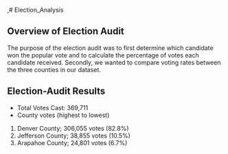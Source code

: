 ,# Election_Analysis

## Overview of Election Audit

The purpose of the election audit was to first determine which candidate won the popular vote and to calculate the percentage of votes each candidate received. Secondly, we wanted to compare voting rates between the three counties in our dataset.  

## Election-Audit Results

* Total Votes Cast: 369,711
* County votes (highest to lowest)
1) Denver County; 306,055 votes (82.8%)
2) Jefferson County; 38,855 votes (10.5%)
3) Arapahoe County; 24,801 votes (6.7%)
